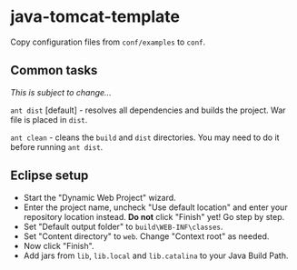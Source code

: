 # java-tomcat-template

Copy configuration files from `conf/examples` to `conf`.

## Common tasks

*This is subject to change...*

`ant dist` [default] - resolves all dependencies and builds the project. War file is placed in `dist`. 

`ant clean` - cleans the `build` and `dist` directories. You may need to do it before running `ant dist`.


## Eclipse setup

- Start the "Dynamic Web Project" wizard.
- Enter the project name, uncheck "Use default location" and enter your repository location instead. **Do not** click "Finish" yet! Go step by step.
- Set "Default output folder" to `build\WEB-INF\classes`.
- Set "Content directory" to `web`. Change "Context root" as needed.
- Now click "Finish".
- Add jars from `lib`, `lib.local` and `lib.catalina` to your Java Build Path. 
